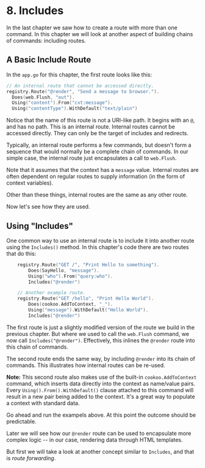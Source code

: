 # 8. Includes

In the last chapter we saw how to create a route with more than one
command. In this chapter we will look at another aspect of building
chains of commands: including routes.

## A Basic Include Route

In the `app.go` for this chapter, the first route looks like this:

```go
// An internal route that cannot be accessed directly.
registry.Route("@render", "Send a message to browser.").
  Does(web.Flush, "out").
  Using("content").From("cxt:message").
  Using("contentType").WithDefault("text/plain")
```

Notice that the name of this route is not a URI-like path. It begins
with an `@`, and has no path. This is an internal route. Internal routes
cannot be accessed directly. They can only be the target of includes and
redirects.

Typically, an internal route performs a few commands, but doesn't form a
sequence that would normally be a complete chain of commands. In our
simple case, the internal route just encapsulates a call to `web.Flush`.

Note that it assumes that the context has a `message` value. Internal
routes are often dependent on regular routes to supply information (in
the form of context variables).

Other than these things, internal routes are the same as any other
route.

Now let's see how they are used.

## Using "Includes"

One common way to use an internal route is to include it into another
route using the `Includes()` method. In this chapter's code there are
two routes that do this:

```go
	registry.Route("GET /", "Print Hello to something").
		Does(SayHello, "message").
		Using("who").From("query:who").
		Includes("@render")

	// Another example route.
	registry.Route("GET /hello", "Print Hello World").
		Does(cookoo.AddToContext, "_").
		Using("message").WithDefault("Hello World").
		Includes("@render")
```

The first route is just a slightly modified version of the route we
build in the previous chapter. But where we used to call the `web.Flush`
command, we now call `Includes("@render")`. Effectively, this inlines
the `@render` route into this chain of commands.

The second route ends the same way, by including `@render` into its
chain of commands. This illustrates how internal routes can be re-used.

**Note:** This second route also makes use of the built-in
`cookoo.AddToContext` command, which inserts data directly into the
context as name/value pairs. Every `Using().From().WithDefault()` clause
attached to this command will result in a new pair being added to the
context. It's a great way to populate a context with standard data.

Go ahead and run the exampels above. At this point the outcome should be
predictable.

Later we will see how our `@render` route can be used to encapsulate
more complex logic -- in our case, rendering data through HTML
templates.

But first we will take a look at another concept similar to `Includes`,
and that is *route forwarding*.
